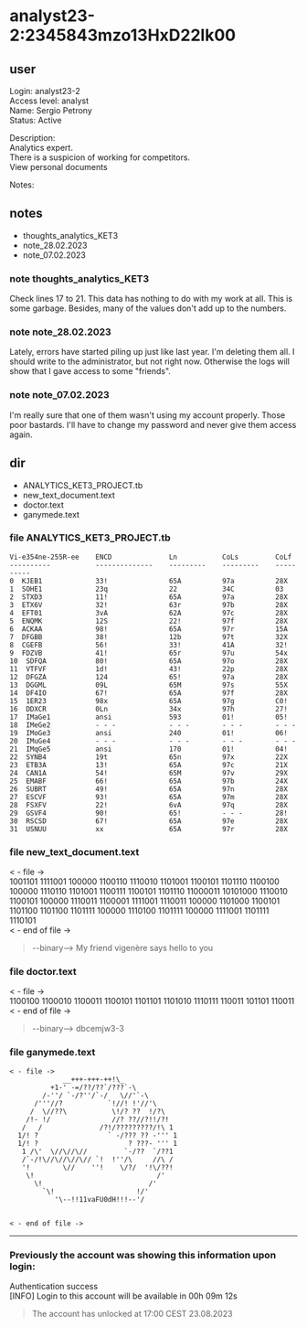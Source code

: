 # analyst23-2:2345843mzo13HxD22lk00
## user
Login: analyst23-2<br>
Access level: analyst<br>
Name: Sergio Petrony<br>
Status: Active<br>

Description:<br>
Analytics expert.<br>
There is a suspicion of working for competitors. <br>
View personal documents<br>

Notes:<br>

## notes
- thoughts_analytics_KET3
- note_28.02.2023
- note_07.02.2023
### note thoughts_analytics_KET3
Check lines 17 to 21. This data has nothing to do with my work at all. This is some garbage. Besides, many of the values don't add up to the numbers.<br>

### note note_28.02.2023
Lately, errors have started piling up just like last year. I'm deleting them all. I should write to the administrator, but not right now. Otherwise the logs will show that I gave access to some "friends".<br>

### note note_07.02.2023
I'm really sure that one of them wasn't using my account properly. Those poor bastards. I'll have to change my password and never give them access again.<br>

## dir
- ANALYTICS_KET3_PROJECT.tb
- new_text_document.text
- doctor.text
- ganymede.text

### file ANALYTICS_KET3_PROJECT.tb
```                                                         
Vi-e354ne-255R-ee    ENCD              Ln           CoLs         CoLf          
----------           --------------    ---------    ---------    ----------    
0  KJEB1             33!               65A          97a          28X           
1  SOHE1             23q               22           34C          03            
2  STXD3             11!               65A          97a          28X           
3  ETX6V             32!               63r          97b          28X           
4  EFT01             3vA               62A          97c          28X           
5  ENQMK             12S               22!          97f          28X           
6  ACKAA             98!               65A          97r          15A           
7  DFGBB             38!               12b          97t          32X           
8  CGEFB             56!               33!          41A          32!           
9  FDZVB             41!               65r          97u          54x           
10  SDFQA            80!               65A          97o          28X           
11  VTFVF            1d!               43!          22p          28X           
12  DFGZA            124               65!          97a          28X           
13  DGGML            09L               65M          97s          55X           
14  DF4IO            67!               65A          97f          28X           
15  1ER23            98x               65A          97g          С0!           
16  DDXCR            0Ln               34x          97h          27!           
17  IMaGe1           ansi              593          01!          05!           
18  IMeGe2           - - -             - - -        - - -        - - -         
19  IMoGe3           ansi              240          01!          06!           
20  IMuGe4           - - -             - - -        - - -        - - -         
21  IMqGe5           ansi              170          01!          04!           
22  SYNВ4            19t               65n          97x          22X           
23  ETB3А            13!               65A          97c          21X           
24  CAN1А            54!               65M          97v          29X           
25  EMABF            66!               65A          97b          24X           
26  SUBRT            49!               65A          97n          28X           
27  ESCVF            93!               65A          97m          28X           
28  FSXFV            22!               6vA          97q          28X           
29  GSVF4            90!               65!          - - -        28!           
30  RSCSD            67!               65A          97e          28X           
31  USNUU            xx                65A          97r          28X           
```
### file new_text_document.text
< - file -><br>
1001101 1111001 100000 1100110 1110010 1101001 1100101 1101110 1100100 100000 1110110 1101001 1100111 1100101 1101110 11000011 10101000 1110010 1100101 100000 1110011 1100001 1111001 1110011 100000 1101000 1100101 1101100 1101100 1101111 100000 1110100 1101111 100000 1111001 1101111 1110101<br>
< - end of file -><br>

> --binary--> My friend vigenère says hello to you

### file doctor.text
< - file -><br>
1100100 1100010 1100011 1100101 1101101 1101010 1110111 110011 101101 110011<br>
< - end of file -><br>

> --binary--> dbcemjw3-3

### file ganymede.text
```
< - file ->
             __+++-+++-++!\_
          +1-' -=/??/??`/???`-\
        /-''/ `-/?''/`-/   \//'`-\
      /'''//?           `!//! !'//'\
     /  \//??\           \!/? ??  !/?\
    /!- !/               //? ??//?!!/?!
   /   /              /?!/?????????/!\ 1
  1/! ?                 ` -/??? ?? -''' 1
  1/! ?                      ? ???- ''' 1
   1 /\'  \//\//\//         `-/??  `/??1
   /`-/!\//\//\//\// `!  !''/\     //\ /
   '!        \//    ''!    \/?/  '!\/??!
    \!                              /'
      \!                          /'
        `\!                    !/'
           '\--!!11vaFU0dH!!!--'/


< - end of file ->
```
---
### Previously the account was showing this information upon login:
Authentication success<br>
[INFO] Login to this account will be available in 00h 09m 12s<br>

> The account has unlocked at 17:00 CEST 23.08.2023<br>
